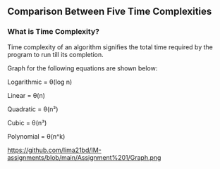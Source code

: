 ## Comparison Between Five Time Complexities

### What is Time Complexity?
Time complexity of an algorithm signifies the total time required by the program to run till its completion.

Graph for the following equations are shown below:

Logarithmic = θ(log n)

Linear = θ(n)

Quadratic = θ(n²)

Cubic = θ(n³)

Polynomial = θ(n^k)

https://github.com/lima21bd/IM-assignments/blob/main/Assignment%201/Graph.png


